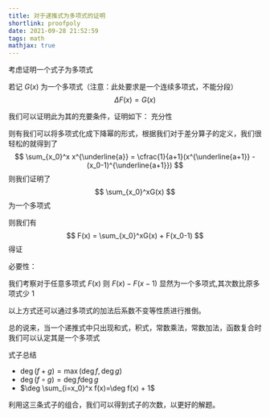 ```yaml
---
title: 对于递推式为多项式的证明
shortlink: proofpoly
date: 2021-09-28 21:52:59
tags: math
mathjax: true
---
```


考虑证明一个式子为多项式 

若记 $G(x)$ 为一个多项式（注意：此处要求是一个连续多项式，不能分段）
$$
\Delta F(x)=G(x)
$$

我们可以证明此为其的充要条件，证明如下：
充分性

则有我们可以将多项式化成下降幂的形式，根据我们对于差分算子的定义，我们很轻松的就得到了
$$
\sum_{x_0}^x x^{\underline{a}} = \cfrac{1}{a+1}(x^{\underline{a+1}} - (x_0-1)^{\underline{a+1}})
$$
则我们证明了
$$
\sum_{x_0}^xG(x)
$$
为一个多项式

则我们有
$$
F(x) = \sum_{x_0}^xG(x) + F(x_0-1)
$$
得证

必要性：

我们考察对于任意多项式 $F(x)$ 则 $F(x) - F(x-1)$ 显然为一个多项式,其次数比原多项式少 $1$

以上方式还可以通过多项式的加法后系数不变等性质进行推倒。



总的说来，当一个递推式中只出现和式，积式，常数乘法，常数加法，函数复合时我们可以认定其是一个多项式

式子总结

- $\deg (f + g)=\max(\deg f, \deg g)$ 
- $\deg (f \circ g)= \deg f \deg g$
- $\deg \sum_{i=x_0}^x f(x)=\deg f(x) + 1$

利用这三条式子的组合，我们可以得到式子的次数，以更好的解题。
